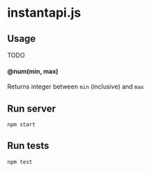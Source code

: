 # instantapi.js

## Usage
TODO

#### @num(min, max)
Returns integer between ```min``` (inclusive) and ```max```

## Run server

```npm start```

## Run tests

```npm test```
